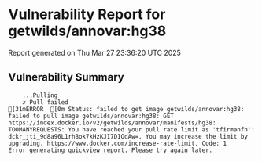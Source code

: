 # Vulnerability Report for getwilds/annovar:hg38

Report generated on Thu Mar 27 23:36:20 UTC 2025

## Vulnerability Summary

```
    ...Pulling
    ✗ Pull failed
[31mERROR  [0m Status: failed to get image getwilds/annovar:hg38: failed to pull image getwilds/annovar:hg38: GET https://index.docker.io/v2/getwilds/annovar/manifests/hg38: TOOMANYREQUESTS: You have reached your pull rate limit as 'tfirmanfh': dckr_jti_9d8a96L1rhBok7kHzKJI7DIOdAw=. You may increase the limit by upgrading. https://www.docker.com/increase-rate-limit, Code: 1 
Error generating quickview report. Please try again later.
```
